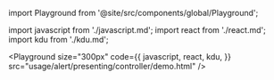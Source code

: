 import Playground from '@site/src/components/global/Playground';

import javascript from './javascript.md';
import react from './react.md';
import kdu from './kdu.md';

<Playground
  size="300px"
  code={{
    javascript,
    react,
    kdu,
  }}
  src="usage/alert/presenting/controller/demo.html"
/>
